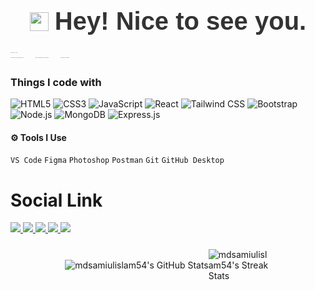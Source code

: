 <h1 style="display: flex; align-items: center; justify-content: center; font-family: 'Arial', sans-serif; font-size: 2.5rem; color: #333;">
  <img src="https://emojis.slackmojis.com/emojis/images/1531849430/4246/blob-sunglasses.gif?1531849430" width="30" style="margin-right: 10px;" />
  Hey! Nice to see you.
</h1>

<p style="font-family: 'Arial', sans-serif; font-size: 1.2; color: #555; line-height: 1.8;">
  Welcome to my page! <br/>
  I'm Shamiul, a full-stack developer from 
  <img src="https://cdn-icons-png.flaticon.com/128/197/197509.png" width="13" style="vertical-align: middle; margin-right: 5;" />
  <b style="color: #3498db;">Rangpur, Bangladesh</b>, 
  Currently living in 
  <img src="https://cdn-icons-png.flaticon.com/128/197/197509.png" width="13" style="vertical-align: middle; margin-right: 5;" />
  <b style="color: #3498db;">Shadullapur, Gaibandha</b>.
</p>





</p>

<h3>Things I code with</h3>

![HTML5](https://img.shields.io/badge/HTML5-E34F26?style=for-the-badge&logo=html5&logoColor=white)
![CSS3](https://img.shields.io/badge/CSS3-1572B6?style=for-the-badge&logo=css3&logoColor=white)
![JavaScript](https://img.shields.io/badge/JavaScript-F7DF1E?style=for-the-badge&logo=javascript&logoColor=black)
![React](https://img.shields.io/badge/React-20232A?style=for-the-badge&logo=react&logoColor=61DAFB)
![Tailwind CSS](https://img.shields.io/badge/TailwindCSS-38B2AC?style=for-the-badge&logo=tailwind-css&logoColor=white)
![Bootstrap](https://img.shields.io/badge/Bootstrap-563D7C?style=for-the-badge&logo=bootstrap&logoColor=white)
![Node.js](https://img.shields.io/badge/Node.js-339933?style=for-the-badge&logo=nodedotjs&logoColor=white)
![MongoDB](https://img.shields.io/badge/MongoDB-4EA94B?style=for-the-badge&logo=mongodb&logoColor=white)
![Express.js](https://img.shields.io/badge/Express.js-000000?style=for-the-badge&logo=express&logoColor=white)


#### ⚙️ Tools I Use  
`VS Code` `Figma` `Photoshop` `Postman` `Git` `GitHub Desktop`


<p align="start">

  <h1>Social Link</h1>
  <a href="https://www.facebook.com/yourusername" target="_blank">
    <img src="https://img.shields.io/badge/Facebook-1877F2?style=for-the-badge&logo=facebook&logoColor=white" />
  </a>
  <a href="https://www.linkedin.com/in/yourusername" target="_blank">
    <img src="https://img.shields.io/badge/LinkedIn-0A66C2?style=for-the-badge&logo=linkedin&logoColor=white" />
  </a>
  <a href="https://github.com/yourusername" target="_blank">
    <img src="https://img.shields.io/badge/GitHub-181717?style=for-the-badge&logo=github&logoColor=white" />
  </a>
  <a href="https://www.instagram.com/yourusername" target="_blank">
    <img src="https://img.shields.io/badge/Instagram-E4405F?style=for-the-badge&logo=instagram&logoColor=white" />
  </a>
  <a href="https://twitter.com/yourusername" target="_blank">
    <img src="https://img.shields.io/badge/Twitter-1DA1F2?style=for-the-badge&logo=twitter&logoColor=white" />
  </a>
</p>

<p align="start "  style="display: flex; justify-content: center; align-items: center; gap: 10;  padding: 10;">
  <img src="https://github-readme-stats.vercel.app/api?username=mdsamiulislam54&show_icons=true&theme=github_dark" alt="mdsamiulislam54's GitHub Stats" />

 <img src="https://github-readme-streak-stats.herokuapp.com/?user=mdsamiulislam54&theme=github-dark-blue" alt="mdsamiulislam54's Streak Stats" style="max-width: 100;"/>

</p>


